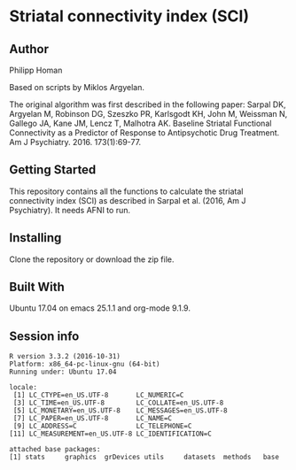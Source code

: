 
# Striatal connectivity index (SCI)



## Author

Philipp Homan <phoman1 at northwell dot edu>

Based on scripts by Miklos Argyelan. 

The original algorithm was first described in the following paper:
Sarpal DK, Argyelan M, Robinson DG, Szeszko PR, Karlsgodt KH, John M,
Weissman N, Gallego JA, Kane JM, Lencz T, Malhotra AK. Baseline Striatal
Functional Connectivity as a Predictor of Response to Antipsychotic Drug
Treatment. Am J Psychiatry. 2016. 173(1):69-77.


## Getting Started

This repository contains all the functions to calculate the striatal
connectivity index (SCI) as described in Sarpal et al. (2016, Am J
Psychiatry). It needs AFNI to run.


## Installing

Clone the repository or download the zip file.


## Built With

Ubuntu 17.04 on emacs
25.1.1 and org-mode
9.1.9.


## Session info

    R version 3.3.2 (2016-10-31)
    Platform: x86_64-pc-linux-gnu (64-bit)
    Running under: Ubuntu 17.04
    
    locale:
     [1] LC_CTYPE=en_US.UTF-8       LC_NUMERIC=C              
     [3] LC_TIME=en_US.UTF-8        LC_COLLATE=en_US.UTF-8    
     [5] LC_MONETARY=en_US.UTF-8    LC_MESSAGES=en_US.UTF-8   
     [7] LC_PAPER=en_US.UTF-8       LC_NAME=C                 
     [9] LC_ADDRESS=C               LC_TELEPHONE=C            
    [11] LC_MEASUREMENT=en_US.UTF-8 LC_IDENTIFICATION=C       
    
    attached base packages:
    [1] stats     graphics  grDevices utils     datasets  methods   base

